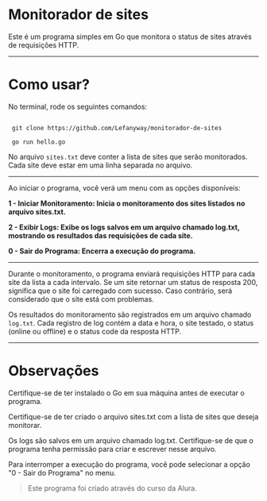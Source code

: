 # Monitorador de sites
Este é um programa simples em Go que monitora o status de sites através de requisições HTTP. 

---


# Como usar?

No terminal, rode os seguintes comandos:
```

 git clone https://github.com/Lefanyway/monitorador-de-sites

 go run hello.go

```
No arquivo `sites.txt` deve conter a lista de sites que serão monitorados. Cada site deve estar em uma linha separada no arquivo.

---

Ao iniciar o programa, você verá um menu com as opções disponíveis:

 **1 - Iniciar Monitoramento: Inicia o monitoramento dos sites listados no arquivo sites.txt.**

 **2 - Exibir Logs: Exibe os logs salvos em um arquivo chamado log.txt, mostrando os resultados das requisições de cada site.**

 **0 - Sair do Programa: Encerra a execução do programa.**

 ---

Durante o monitoramento, o programa enviará requisições HTTP para cada site da lista a cada intervalo. Se um site retornar um status de resposta 200, significa que o site foi carregado com sucesso. Caso contrário, será considerado que o site está com problemas.

Os resultados do monitoramento são registrados em um arquivo chamado `log.txt`. Cada registro de log contém a data e hora, o site testado, o status (online ou offline) e o status code da resposta HTTP.

---
# Observações
Certifique-se de ter instalado o Go em sua máquina antes de executar o programa.

Certifique-se de ter criado o arquivo sites.txt com a lista de sites que deseja monitorar.

Os logs são salvos em um arquivo chamado log.txt. Certifique-se de que o programa tenha permissão para criar e escrever nesse arquivo.

Para interromper a execução do programa, você pode selecionar a opção "0 - Sair do Programa" no menu.

> Este programa foi criado através do curso da Alura.
